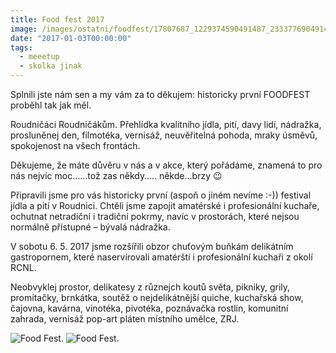 ```yaml
---
title: Food fest 2017
image: /images/ostatni/foodfest/17807687_1229374590491487_2333776904914149549_o.jpg
date: "2017-01-03T00:00:00"
tags:
  - meeetup
  - skolka jinak
---
```

	

Splnili jste nám sen a my vám za to děkujem: historicky první FOODFEST proběhl tak jak měl.

Roudničáci Roudničákům. Přehlídka kvalitního jídla, pití, davy lidí, nádražka, prosluněnej den, filmotéka, vernisáž, neuvěřitelná pohoda, mraky úsměvů, spokojenost na všech frontách.

Děkujeme, že máte důvěru v nás a v akce, který pořádáme, znamená to pro nás nejvíc moc……tož zas někdy….. někde…brzy 😉

Připravili jsme pro vás historicky první (aspoň o jiném nevíme :-)) festival jídla a pití v Roudnici. Chtěli jsme zapojit amatérské i profesionální kuchaře, ochutnat netradiční i tradiční pokrmy, navíc v prostorách, které nejsou normálně přístupné – bývalá nádražka.

V sobotu 6. 5. 2017 jsme rozšířili obzor chuťovým buňkám delikátním gastropornem, které naservírovali amatérští i profesionální kuchaři z okolí RCNL.

Neobvyklej prostor, delikatesy z různejch koutů světa, pikniky, grily, promítačky, brnkátka, soutěž o nejdelikátnější quiche, kuchařská show, čajovna, kavárna, vinotéka, pivotéka, poznávačka rostlin, komunitní zahrada, vernisáž pop-art pláten místního umělce, ZRJ.

![Food Fest](/images/ostatni/foodfest/18401879_1259795214116091_7603750338855392472_o.jpg).
![Food Fest](/images/ostatni/foodfest/18402032_1259795134116099_8596964284240512103_o.jpg).

